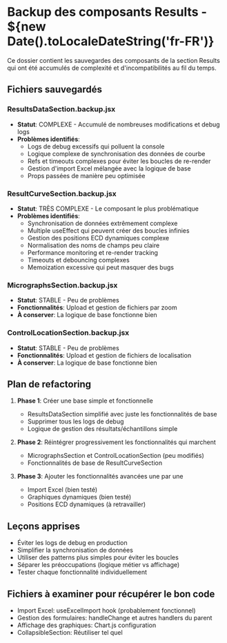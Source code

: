 # Backup des composants Results - ${new Date().toLocaleDateString('fr-FR')}

Ce dossier contient les sauvegardes des composants de la section Results qui ont été accumulés de complexité et d'incompatibilités au fil du temps.

## Fichiers sauvegardés

### ResultsDataSection.backup.jsx
- **Statut**: COMPLEXE - Accumulé de nombreuses modifications et debug logs
- **Problèmes identifiés**:
  - Logs de debug excessifs qui polluent la console
  - Logique complexe de synchronisation des données de courbe
  - Refs et timeouts complexes pour éviter les boucles de re-render
  - Gestion d'import Excel mélangée avec la logique de base
  - Props passées de manière peu optimisée

### ResultCurveSection.backup.jsx
- **Statut**: TRÈS COMPLEXE - Le composant le plus problématique
- **Problèmes identifiés**:
  - Synchronisation de données extrêmement complexe
  - Multiple useEffect qui peuvent créer des boucles infinies
  - Gestion des positions ECD dynamiques complexe
  - Normalisation des noms de champs peu claire
  - Performance monitoring et re-render tracking
  - Timeouts et debouncing complexes
  - Memoization excessive qui peut masquer des bugs

### MicrographsSection.backup.jsx
- **Statut**: STABLE - Peu de problèmes
- **Fonctionnalités**: Upload et gestion de fichiers par zoom
- **À conserver**: La logique de base fonctionne bien

### ControlLocationSection.backup.jsx
- **Statut**: STABLE - Peu de problèmes  
- **Fonctionnalités**: Upload et gestion de fichiers de localisation
- **À conserver**: La logique de base fonctionne bien

## Plan de refactoring

1. **Phase 1**: Créer une base simple et fonctionnelle
   - ResultsDataSection simplifié avec juste les fonctionnalités de base
   - Supprimer tous les logs de debug
   - Logique de gestion des résultats/échantillons simple

2. **Phase 2**: Réintégrer progressivement les fonctionnalités qui marchent
   - MicrographsSection et ControlLocationSection (peu modifiés)
   - Fonctionnalités de base de ResultCurveSection

3. **Phase 3**: Ajouter les fonctionnalités avancées une par une
   - Import Excel (bien testé)
   - Graphiques dynamiques (bien testé)
   - Positions ECD dynamiques (à retravailler)

## Leçons apprises

- Éviter les logs de debug en production
- Simplifier la synchronisation de données
- Utiliser des patterns plus simples pour éviter les boucles
- Séparer les préoccupations (logique métier vs affichage)
- Tester chaque fonctionnalité individuellement

## Fichiers à examiner pour récupérer le bon code

- Import Excel: useExcelImport hook (probablement fonctionnel)
- Gestion des formulaires: handleChange et autres handlers du parent
- Affichage des graphiques: Chart.js configuration
- CollapsibleSection: Réutiliser tel quel
